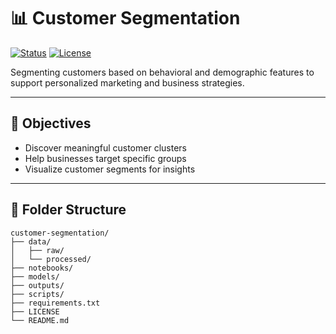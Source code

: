 # 📊 Customer Segmentation

[![Status](https://img.shields.io/badge/Project%20Status-In%20Progress-orange)]()
[![License](https://img.shields.io/badge/License-MIT-blue)](./LICENSE)

Segmenting customers based on behavioral and demographic features to support personalized marketing and business strategies.

---

## 🎯 Objectives

- Discover meaningful customer clusters
- Help businesses target specific groups
- Visualize customer segments for insights

---

## 📁 Folder Structure

```text
customer-segmentation/
├── data/
│   ├── raw/
│   └── processed/
├── notebooks/
├── models/
├── outputs/
├── scripts/
├── requirements.txt
├── LICENSE
└── README.md

